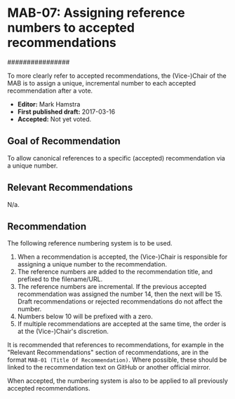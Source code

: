 # MAB-07: Assigning reference numbers to accepted recommendations
################

To more clearly refer to accepted recommendations, the (Vice-)Chair of the MAB is to assign a unique, incremental number to each accepted recommendation after a vote. 

* **Editor:** Mark Hamstra
* **First published draft:** 2017-03-16
* **Accepted:** Not yet voted.

## Goal of Recommendation

To allow canonical references to a specific (accepted) recommendation via a unique number.

## Relevant Recommendations

N/a.

## Recommendation

The following reference numbering system is to be used. 

1. When a recommendation is accepted, the (Vice-)Chair is responsible for assigning a unique number to the recommendation. 
2. The reference numbers are added to the recommendation title, and prefixed to the filename/URL. 
3. The reference numbers are incremental. If the previous accepted recommendation was assigned the number 14, then the next will be 15. Draft recommendations or rejected recommendations do not affect the number.
4. Numbers below 10 will be prefixed with a zero. 
5. If multiple recommendations are accepted at the same time, the order is at the (Vice-)Chair's discretion. 

It is recommended that references to recommendations, for example in the "Relevant Recommendations" section of recommendations, are in the format `MAB-01 (Title Of Recommendation)`. Where possible, these should be linked to the recommendation text on GitHub or another official mirror.

When accepted, the numbering system is also to be applied to all previously accepted recommendations.
